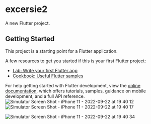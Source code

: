 # excersie2

A new Flutter project.

## Getting Started

This project is a starting point for a Flutter application.

A few resources to get you started if this is your first Flutter project:

- [Lab: Write your first Flutter app](https://docs.flutter.dev/get-started/codelab)
- [Cookbook: Useful Flutter samples](https://docs.flutter.dev/cookbook)

For help getting started with Flutter development, view the
[online documentation](https://docs.flutter.dev/), which offers tutorials,
samples, guidance on mobile development, and a full API reference.![Simulator Screen Shot - iPhone 11 - 2022-09-22 at 19 40 12](https://user-images.githubusercontent.com/37904809/191749895-ae6d2f87-27cb-4165-b5cc-a89772ad94a9.png)
![Simulator Screen Shot - iPhone 11 - 2022-09-22 at 19 40 17](https://user-images.githubusercontent.com/37904809/191749923-e1745a84-a28b-40c6-aba3-060fc4785d93.png)

![Simulator Screen Shot - iPhone 11 - 2022-09-22 at 19 40 34](https://user-images.githubusercontent.com/37904809/191749943-efa31b31-e77a-4883-9cf4-b56e86734069.png)
